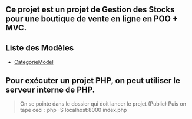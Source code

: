 ## Ce projet est un projet de Gestion des Stocks pour une boutique de vente en ligne en POO + MVC.

## Liste des Modèles
- [CategorieModel](#pour_la_gestion_des_categories_d'articles)

## Pour exécuter un projet PHP, on peut utiliser le serveur interne de PHP.
> On se pointe dans le dossier qui doit lancer le projet (Public)
> Puis on tape ceci : php -S localhost:8000 index.php
